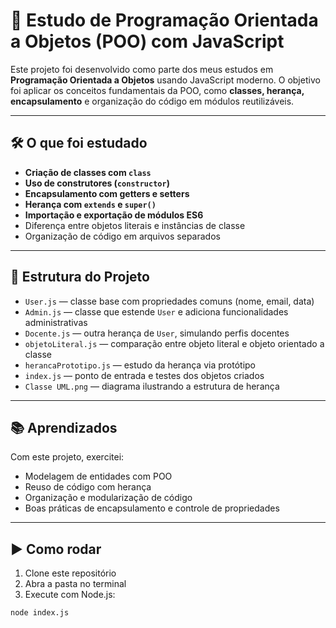 # 🧠 Estudo de Programação Orientada a Objetos (POO) com JavaScript

Este projeto foi desenvolvido como parte dos meus estudos em **Programação Orientada a Objetos** usando JavaScript moderno. O objetivo foi aplicar os conceitos fundamentais da POO, como **classes, herança, encapsulamento** e organização do código em módulos reutilizáveis.

---

## 🛠️ O que foi estudado

- **Criação de classes com `class`**
- **Uso de construtores (`constructor`)**
- **Encapsulamento com getters e setters**
- **Herança com `extends` e `super()`**
- **Importação e exportação de módulos ES6**
- Diferença entre objetos literais e instâncias de classe
- Organização de código em arquivos separados

---

## 📁 Estrutura do Projeto

- `User.js` — classe base com propriedades comuns (nome, email, data)
- `Admin.js` — classe que estende `User` e adiciona funcionalidades administrativas
- `Docente.js` — outra herança de `User`, simulando perfis docentes
- `objetoLiteral.js` — comparação entre objeto literal e objeto orientado a classe
- `herancaPrototipo.js` — estudo da herança via protótipo
- `index.js` — ponto de entrada e testes dos objetos criados
- `Classe UML.png` — diagrama ilustrando a estrutura de herança

---

## 📚 Aprendizados

Com este projeto, exercitei:
- Modelagem de entidades com POO
- Reuso de código com herança
- Organização e modularização de código
- Boas práticas de encapsulamento e controle de propriedades

---

## ▶️ Como rodar

1. Clone este repositório
2. Abra a pasta no terminal
3. Execute com Node.js:
```bash
node index.js
